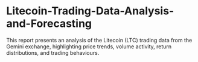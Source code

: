 # Litecoin-Trading-Data-Analysis-and-Forecasting
This report presents an analysis of the Litecoin (LTC) trading data from the Gemini exchange, highlighting price trends, volume activity, return distributions, and trading behaviours. 
